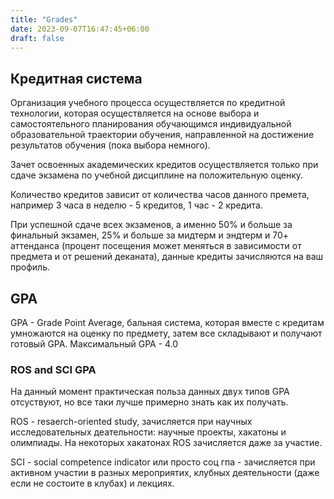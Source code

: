 ```yaml
---
title: "Grades"
date: 2023-09-07T16:47:45+06:00
draft: false
---
```


## Кредитная система

Организация учебного процесса осуществляется по кредитной технологии, которая осуществляется на основе выбора и самостоятельного планирования обучающимся индивидуальной образовательной траектории обучения, направленной на достижение результатов обучения (пока выбора немного).

Зачет освоенных академических кредитов осуществляется только при сдаче экзамена по учебной дисциплине на положительную оценку.

Количество кредитов зависит от количества часов данного премета, например 3 часа в неделю - 5 кредитов, 1 час - 2 кредита.

При успешной сдаче всех экзаменов, а именно 50% и больше за финальный экзамен, 25% и больше за мидтерм и эндтерм и 70+ аттенданса (процент посещения может меняться в зависимости от предмета и от решений деканата), данные кредиты зачисляются на ваш профиль.


## GPA

GPA - Grade Point Average, бальная система, которая вместе с кредитам умножаются на оценку по предмету, затем все складывают и получают готовый GPA. Максимальный GPA - 4.0

### ROS and SCI GPA

На данный момент практическая польза данных двух типов GPA отсуствуют, но все таки лучше примерно знать как их получать. 

ROS - resaerch-oriented study, зачисляется при научных исследовательных деательности: научные проекты, хакатоны и олимпиады. На некоторых хакатонах ROS зачисляется даже за участие.

SCI - social competence indicator или просто соц гпа - зачисляется при активном участии в разных мероприятих, клубных деятельности (даже если не состоите в клубах) и лекциях.